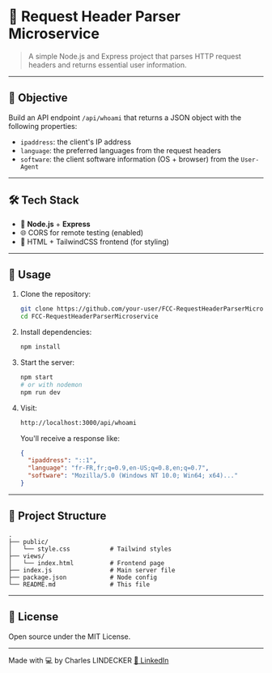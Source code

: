 # 🧠 Request Header Parser Microservice

> A simple Node.js and Express project that parses HTTP request headers and returns essential user information.

---

## 🎯 Objective

Build an API endpoint `/api/whoami` that returns a JSON object with the following properties:

* `ipaddress`: the client's IP address
* `language`: the preferred languages from the request headers
* `software`: the client software information (OS + browser) from the `User-Agent`

---

## 🛠 Tech Stack

* 🧩 **Node.js** + **Express**
* 🌐 CORS for remote testing (enabled)
* 📂 HTML + TailwindCSS frontend (for styling)

---

## 🚀 Usage

1. Clone the repository:

   ```bash
   git clone https://github.com/your-user/FCC-RequestHeaderParserMicroservice
   cd FCC-RequestHeaderParserMicroservice
   ```

2. Install dependencies:

   ```bash
   npm install
   ```

3. Start the server:

   ```bash
   npm start
   # or with nodemon
   npm run dev
   ```

4. Visit:

   ```bash
   http://localhost:3000/api/whoami
   ```

   You'll receive a response like:

   ```json
   {
     "ipaddress": "::1",
     "language": "fr-FR,fr;q=0.9,en-US;q=0.8,en;q=0.7",
     "software": "Mozilla/5.0 (Windows NT 10.0; Win64; x64)..."
   }
   ```

---

## 📁 Project Structure

```
.
├── public/
│   └── style.css           # Tailwind styles
├── views/
│   └── index.html          # Frontend page
├── index.js                # Main server file
├── package.json            # Node config
└── README.md               # This file
```

---

## 📜 License

Open source under the MIT License.

---

Made with 💻 by Charles LINDECKER
[🔗 LinkedIn](https://www.linkedin.com/in/charles-lindecker)
